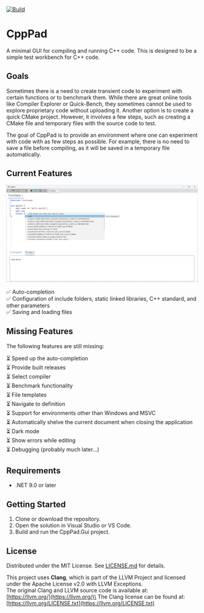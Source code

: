 [![Build](https://github.com/a-ostrovsky/CppPad/actions/workflows/build.yml/badge.svg)](https://github.com/a-ostrovsky/CppPad/actions/workflows/build.yml)

# CppPad

A minimal GUI for compiling and running C++ code. This is designed to be a simple test workbench for C++ code.

## Goals

Sometimes there is a need to create transient code to experiment with certain functions or to benchmark them. 
While there are great online tools like Compiler Explorer or Quick-Bench, they sometimes cannot be used to explore proprietary code without uploading it. 
Another option is to create a quick CMake project. 
However, it involves a few steps, such as creating a CMake file and temporary files with the source code to test.

The goal of CppPad is to provide an environment where one can experiment with code with as few steps as possible. 
For example, there is no need to save a file before compiling, as it will be saved in a temporary file automatically.

## Current Features

![CppPad Screenshot](docs/cpp_pad.png)

✅ Auto-completion\
✅ Configuration of include folders, static linked libraries, C++ standard, and other parameters\
✅ Saving and loading files

## Missing Features

The following features are still missing:

⏳ Speed up the auto-completion\
⏳ Provide built releases\
⏳ Select compiler\
⏳ Benchmark functionality\
⏳ File templates\
⏳ Navigate to definition\
⏳ Support for environments other than Windows and MSVC\
⏳ Automatically shelve the current document when closing the application\
⏳ Dark mode\
⏳ Show errors while editing\
⏳ Debugging (probably much later...)

## Requirements

- .NET 9.0 or later

## Getting Started

1. Clone or download the repository.
2. Open the solution in Visual Studio or VS Code.
3. Build and run the CppPad.Gui project.

## License

Distributed under the MIT License. See [LICENSE.md](LICENSE.md) for details.


This project uses **Clang**, which is part of the LLVM Project and licensed under the Apache License v2.0 with LLVM Exceptions.\
The original Clang and LLVM source code is available at:\
[https://llvm.org/](https://llvm.org/)\
The Clang license can be found at:\
[https://llvm.org/LICENSE.txt](https://llvm.org/LICENSE.txt)
